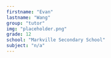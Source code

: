 ```yaml
---
firstname: "Evan"
lastname: "Wang"
group: "tutor"
img: "placeholder.png"
grade: 12
school: "Markville Secondary School"
subject: "n/a"
---
```

